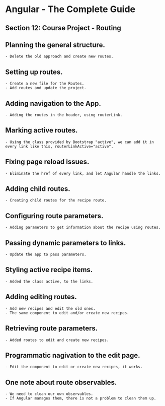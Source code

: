 # Angular - The Complete Guide
## Section 12: Course Project - Routing

## Planning the general structure.
    - Delete the old approach and create new routes.

## Setting up routes.
    - Create a new file for the Routes.
    - Add routes and update the project.

## Adding navigation to the App.
    - Adding the routes in the header, using routerLink.

## Marking active routes.
    - Using the class provided by Bootstrap "active", we can add it in every link like this, routerLinkActive="active".

## Fixing page reload issues.
    - Eliminate the href of every link, and let Angular handle the links.

## Adding child routes.
    - Creating child routes for the recipe route.

## Configuring route parameters.
    - Adding parameters to get information about the recipe using routes.

## Passing dynamic parameters to links.
    - Update the app to pass parameters.

## Styling active recipe items.
    - Added the class active, to the links.

## Adding editing routes.
    - Add new recipes and edit the old ones.
    - The same component to edit and/or create new recipes.

## Retrieving route parameters.
    - Added routes to edit and create new recipes.

## Programmatic nagivation to the edit page.
    - Edit the component to edit or create new recipes, it works.

## One note about route observables.
    - We need to clean our own observables.
    - If Angular manages them, there is not a problem to clean them up.
